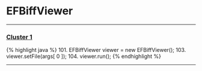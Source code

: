 # EFBiffViewer

***

### [Cluster 1](./1)
{% highlight java %}
101. EFBiffViewer viewer = new EFBiffViewer();
103. viewer.setFile(args[ 0 ]);
104. viewer.run();
{% endhighlight %}

***

